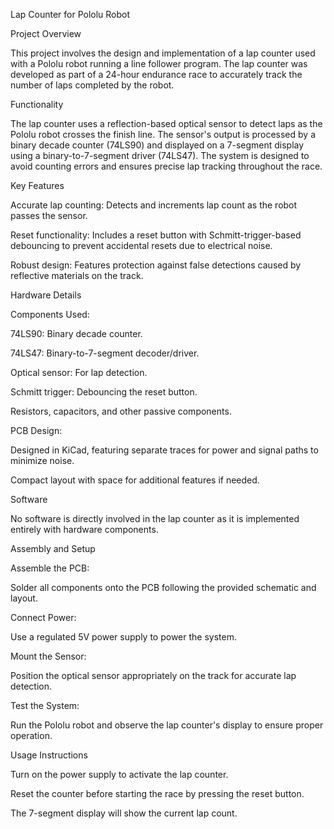 
Lap Counter for Pololu Robot

Project Overview

This project involves the design and implementation of a lap counter used with a Pololu robot running a line follower program. The lap counter was developed as part of a 24-hour endurance race to accurately track the number of laps completed by the robot.

Functionality

The lap counter uses a reflection-based optical sensor to detect laps as the Pololu robot crosses the finish line. The sensor's output is processed by a binary decade counter (74LS90) and displayed on a 7-segment display using a binary-to-7-segment driver (74LS47). The system is designed to avoid counting errors and ensures precise lap tracking throughout the race.

Key Features

Accurate lap counting: Detects and increments lap count as the robot passes the sensor.

Reset functionality: Includes a reset button with Schmitt-trigger-based debouncing to prevent accidental resets due to electrical noise.

Robust design: Features protection against false detections caused by reflective materials on the track.

Hardware Details

Components Used:

74LS90: Binary decade counter.

74LS47: Binary-to-7-segment decoder/driver.

Optical sensor: For lap detection.

Schmitt trigger: Debouncing the reset button.

Resistors, capacitors, and other passive components.

PCB Design:

Designed in KiCad, featuring separate traces for power and signal paths to minimize noise.

Compact layout with space for additional features if needed.

Software

No software is directly involved in the lap counter as it is implemented entirely with hardware components.

Assembly and Setup

Assemble the PCB:

Solder all components onto the PCB following the provided schematic and layout.

Connect Power:

Use a regulated 5V power supply to power the system.

Mount the Sensor:

Position the optical sensor appropriately on the track for accurate lap detection.

Test the System:

Run the Pololu robot and observe the lap counter's display to ensure proper operation.

Usage Instructions

Turn on the power supply to activate the lap counter.

Reset the counter before starting the race by pressing the reset button.

The 7-segment display will show the current lap count.
